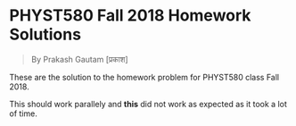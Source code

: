 PHYST580 Fall 2018 Homework Solutions
=====================================
> By Prakash Gautam [प्रकाश]


These are the solution to the homework problem for PHYST580 class Fall 2018.

This should work parallely and **this** did not work as expected as it took a lot of time.


